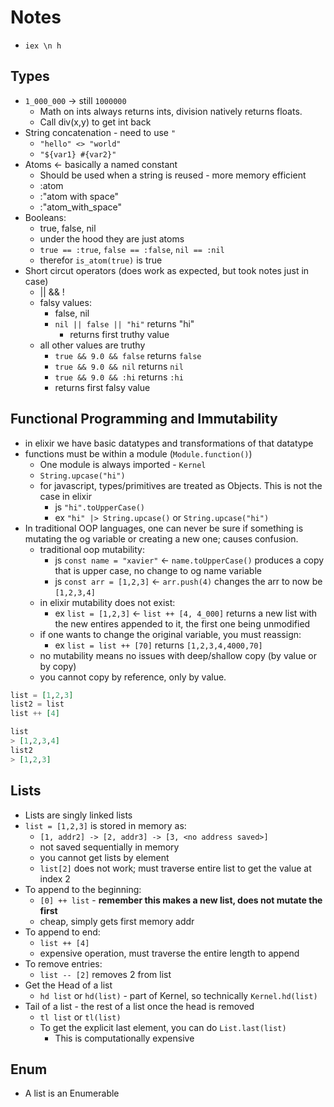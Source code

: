 # Notes

- `iex \n h`

## Types

- `1_000_000` -> still `1000000`
  - Math on ints always returns ints, division natively returns floats.
  - Call div(x,y) to get int back
- String concatenation - need to use `"`
  - `"hello" <> "world"`
  - `"${var1} #{var2}"`
- Atoms <- basically a named constant
  - Should be used when a string is reused - more memory efficient
  - :atom
  - :"atom with space"
  - :"atom_with_space"
- Booleans:
  - true, false, nil
  - under the hood they are just atoms
  - `true == :true`, `false == :false`, `nil == :nil`
  - therefor `is_atom(true)` is true  
- Short circut operators (does work as expected, but took notes just in case)
  - || && !
  - falsy values:
    - false, nil
    - `nil || false || "hi"` returns "hi"
      - returns first truthy value
  - all other values are truthy
    - `true && 9.0 && false` returns `false`
    - `true && 9.0 && nil` returns `nil`
    - `true && 9.0 && :hi` returns `:hi`
    - returns first falsy value

## Functional Programming and Immutability

- in elixir we have basic datatypes and transformations of that datatype
- functions must be within a module (`Module.function()`)
  - One module is always imported - `Kernel`
  - `String.upcase("hi")`
  - for javascript, types/primitives are treated as Objects. This is not the case in elixir
    - js `"hi".toUpperCase()`
    - ex `"hi" |> String.upcase()` or `String.upcase("hi")`
- In traditional OOP languages, one can never be sure if something is mutating the og variable or creating a new one; causes confusion.
  - traditional oop mutability:
    - js `const name = "xavier"` <- `name.toUpperCase()` produces a copy that is upper case, no change to og name variable
    - js `const arr = [1,2,3]`   <- `arr.push(4)` changes the arr to now be `[1,2,3,4]`
  - in elixir mutability does not exist:
    - ex `list = [1,2,3]`        <- `list ++ [4, 4_000]` returns a new list with the new entires appended to it, the first one being unmodified
  - if one wants to change the original variable, you must reassign:
    - ex `list = list ++ [70]` returns `[1,2,3,4,4000,70]`
  - no mutability means no issues with deep/shallow copy (by value or by copy)
  - you cannot copy by reference, only by value.

```elixir
list = [1,2,3]
list2 = list 
list ++ [4]

list
> [1,2,3,4]
list2
> [1,2,3]
```

## Lists

- Lists are singly linked lists
- `list = [1,2,3]` is stored in memory as:
  - `[1, addr2] -> [2, addr3] -> [3, <no address saved>]`
  - not saved sequentially in memory
  - you cannot get lists by element
  - `list[2]` does not work; must traverse entire list to get the value at index 2
- To append to the beginning:
  - `[0] ++ list` - **remember this makes a new list, does not mutate the first**
  - cheap, simply gets first memory addr
- To append to end:
  - `list ++ [4]`
  - expensive operation, must traverse the entire length to append
- To remove entries:
  - `list -- [2]` removes 2 from list
- Get the Head of a list
  - `hd list` or `hd(list)` - part of Kernel, so technically `Kernel.hd(list)`
- Tail of a list - the rest of a list once the head is removed
  - `tl list` or `tl(list)`
  - To get the explicit last element, you can do `List.last(list)`
    - This is computationally expensive

## Enum

- A list is an Enumerable